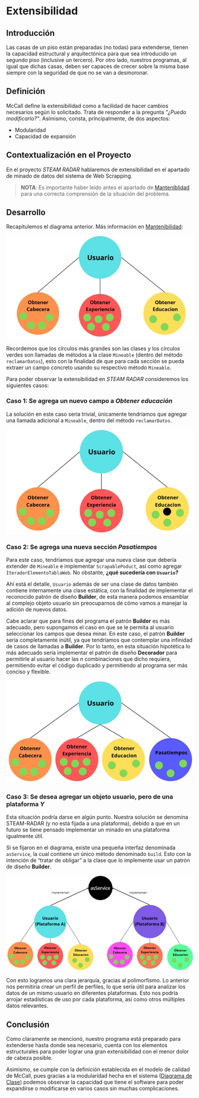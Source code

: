# Extensibilidad

## Introducción
Las casas de un piso están preparadas (no todas) para extenderse, tienen la capacidad estructural y arquitectónica para que sea introducido un segundo piso (inclusive un tercero). Por otro lado, nuestros programas, al igual que dichas casas, deben ser capaces de crecer sobre la misma base siempre con la seguridad de que no se van a desmoronar.

## Definición
McCall define la extensibilidad como a facilidad de hacer cambios necesarios según lo solicitado. Trata de responder a la pregunta *_"¿Puedo modificarlo?"_*. Asímismo, consta, principalmente, de dos aspectos:

* Modularidad
* Capacidad de expansión

## Contextualización en el Proyecto
En el proyecto *STEAM RADAR* hablaremos de extensibilidad en el apartado de minado de datos del sistema de Web Scrapping.

> **NOTA**: Es importante haber leído antes el apartado de [Manteniblidad](Mantenibilidad.md) para una correcta comprensión de la situación del problema.

## Desarrollo
Recapitulemos el diagrama anterior. Más información en [Mantenibilidad](Mantenibilidad.md):

![Diagrama de Clases](Images/MinadoDatos.jpg)

Recordemos que los círculos más grandes son las clases y los círculos verdes son llamadas de métodos a la clase `Mineable` (dentro del método `reclamarDatos`), esto con la finalidad de que para cada sección se pueda extraer un campo concreto usando su respectivo método `Mineable`.

Para poder observar la extensibilidad en *STEAM RADAR* consideremos los siguientes casos:

### Caso 1: Se agrega un nuevo campo a *Obtener educación*
La solución en este caso sería trivial, únicamente tendríamos que agregar una llamada adicional a `Mineable`, dentro del método `reclamarDatos`.

![Caso1](Images/DiagramaExt_Caso1.jpeg)

### Caso 2: Se agrega una nueva sección *Pasatiempos*
Para este caso, tendríamos que agregar una nueva clase que debería extender de `Mineable` e implementar `ScrapablePoduct`, así como agregar `IteradorElementoTablaWeb`. No obstante, **¿qué sucedería con `Usuario`?**

Ahí está el detalle, `Usuario` además de ser una clase de datos también contiene internamente una clase estática, con la finalidad de implementar el reconocido patrón de diseño **Builder**, de esta manera podemos ensamblar al complejo objeto usuario sin preocuparnos de cómo vamos a manejar la adición de nuevos datos.

Cabe aclarar que para fines del programa el patrón **Builder** es más adecuado, pero supongamos el caso en que se le permita al usuario seleccionar los campos que desea minar. En este caso, el patrón **Builder** sería completamente inútil, ya que tendríamos que contemplar una infinidad de casos de llamadas a **Builder**. Por lo tanto, en esta situación hipotética lo más adecuado sería implementar el patrón de diseño **Decorador** para permitirle al usuario hacer las *n* combinaciones que dicho requiera, permitiendo evitar el código duplicado y permitiendo al programa ser más conciso y flexible.

![Caso1](Images/DiagramaExt_Caso2.jpeg)

### Caso 3: Se desea agregar un objeto usuario, pero de una plataforma *Y*
Esta situación podría darse en algún punto. Nuestra solución se denomina STEAM-RADAR (y no está fijada a una plataforma), debido a que en un futuro se tiene pensado implementar un minado en una plataforma igualmente útil. 

Si se fijaron en el diagrama, existe una pequeña interfaz denominada `asService`, la cual contiene un único método denominado `build`. Esto con la intención de “tratar de obligar” a la clase que lo implemente usar un patrón de diseño **Builder**.

![Caso1](Images/DiagramaExt_Caso3.jpeg)

Con esto logramos una clara jerarquía, gracias al polimorfismo. Lo anterior nos permitiría crear un perfil de perfiles, lo que sería útil para analizar los datos de un mismo usuario en diferentes plataformas. Esto nos podría arrojar estadísticas de uso por cada plataforma, así como otros múltiples datos relevantes.

## Conclusión
Como claramente se mencionó, nuestro programa está preparado para extenderse hasta donde sea necesario, cuenta con los elementos estructurales para poder lograr una gran extensibilidad con el menor dolor de cabeza posible.

Asimismo, se cumple con la definición establecida en el modelo de calidad de McCall, pues gracias a la modularidad hecha en el sistema ([Diagrama de Clase](Images/Diagrama_Clases.jpg)) podemos observar la capacidad que tiene el software para poder expandirse o modificarse en varios casos sin muchas complicaciones.
